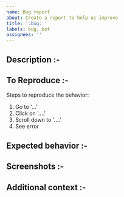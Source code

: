 ```yaml
---
name: Bug report
about: Create a report to help us improve
title: ':bug: '
labels: bug, bot
assignees: ''
---
```


<!--- Describe the bug --->

## Description :-

## To Reproduce :-

Steps to reproduce the behavior:

1. Go to '...'
2. Click on '....'
3. Scroll down to '....'
4. See error

## Expected behavior :-

## Screenshots :-

## Additional context :-
